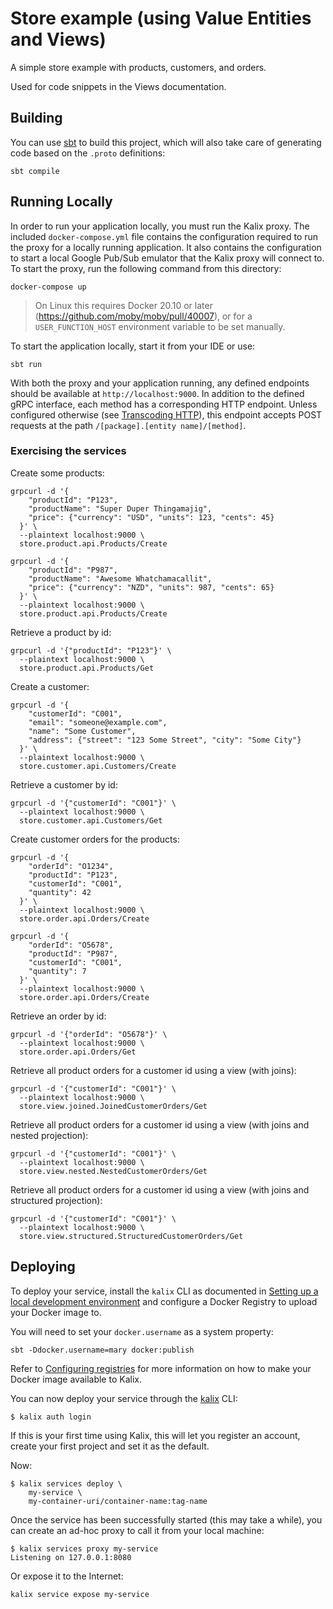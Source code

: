 # Store example (using Value Entities and Views)

A simple store example with products, customers, and orders.

Used for code snippets in the Views documentation.


## Building

You can use [sbt](https://www.scala-sbt.org/) to build this project,
which will also take care of generating code based on the `.proto` definitions:

```
sbt compile
```


## Running Locally

In order to run your application locally, you must run the Kalix proxy. The included `docker-compose.yml` file contains the configuration required to run the proxy for a locally running application.
It also contains the configuration to start a local Google Pub/Sub emulator that the Kalix proxy will connect to.
To start the proxy, run the following command from this directory:

```
docker-compose up
```

> On Linux this requires Docker 20.10 or later (https://github.com/moby/moby/pull/40007),
> or for a `USER_FUNCTION_HOST` environment variable to be set manually.

To start the application locally, start it from your IDE or use:

```
sbt run
```

With both the proxy and your application running, any defined endpoints should be available at `http://localhost:9000`. In addition to the defined gRPC interface, each method has a corresponding HTTP endpoint. Unless configured otherwise (see [Transcoding HTTP](https://docs.kalix.io/java/proto.html#_transcoding_http)), this endpoint accepts POST requests at the path `/[package].[entity name]/[method]`.

### Exercising the services

Create some products:

```
grpcurl -d '{
    "productId": "P123",
    "productName": "Super Duper Thingamajig",
    "price": {"currency": "USD", "units": 123, "cents": 45}
  }' \
  --plaintext localhost:9000 \
  store.product.api.Products/Create
```

```
grpcurl -d '{
    "productId": "P987",
    "productName": "Awesome Whatchamacallit",
    "price": {"currency": "NZD", "units": 987, "cents": 65}
  }' \
  --plaintext localhost:9000 \
  store.product.api.Products/Create
```

Retrieve a product by id:

```
grpcurl -d '{"productId": "P123"}' \
  --plaintext localhost:9000 \
  store.product.api.Products/Get
```

Create a customer:

```
grpcurl -d '{
    "customerId": "C001",
    "email": "someone@example.com",
    "name": "Some Customer",
    "address": {"street": "123 Some Street", "city": "Some City"}
  }' \
  --plaintext localhost:9000 \
  store.customer.api.Customers/Create
```

Retrieve a customer by id:

```
grpcurl -d '{"customerId": "C001"}' \
  --plaintext localhost:9000 \
  store.customer.api.Customers/Get
```

Create customer orders for the products:

```
grpcurl -d '{
    "orderId": "O1234",
    "productId": "P123",
    "customerId": "C001",
    "quantity": 42
  }' \
  --plaintext localhost:9000 \
  store.order.api.Orders/Create
```

```
grpcurl -d '{
    "orderId": "O5678",
    "productId": "P987",
    "customerId": "C001",
    "quantity": 7
  }' \
  --plaintext localhost:9000 \
  store.order.api.Orders/Create
```

Retrieve an order by id:

```
grpcurl -d '{"orderId": "O5678"}' \
  --plaintext localhost:9000 \
  store.order.api.Orders/Get
```

Retrieve all product orders for a customer id using a view (with joins):

```
grpcurl -d '{"customerId": "C001"}' \
  --plaintext localhost:9000 \
  store.view.joined.JoinedCustomerOrders/Get
```

Retrieve all product orders for a customer id using a view (with joins and nested projection):

```
grpcurl -d '{"customerId": "C001"}' \
  --plaintext localhost:9000 \
  store.view.nested.NestedCustomerOrders/Get
```

Retrieve all product orders for a customer id using a view (with joins and structured projection):

```
grpcurl -d '{"customerId": "C001"}' \
  --plaintext localhost:9000 \
  store.view.structured.StructuredCustomerOrders/Get
```


## Deploying

To deploy your service, install the `kalix` CLI as documented in
[Setting up a local development environment](https://docs.kalix.io/setting-up/)
and configure a Docker Registry to upload your Docker image to.

You will need to set your `docker.username` as a system property:

```
sbt -Ddocker.username=mary docker:publish
```

Refer to [Configuring registries](https://docs.kalix.io/projects/container-registries.html)
for more information on how to make your Docker image available to Kalix.

You can now deploy your service through the [kalix](https://docs.kalix.io/kalix/using-cli.html) CLI:

```
$ kalix auth login
```

If this is your first time using Kalix, this will let you
register an account, create your first project and set it as the default.

Now:

```
$ kalix services deploy \
    my-service \
    my-container-uri/container-name:tag-name
```

Once the service has been successfully started (this may take a while),
you can create an ad-hoc proxy to call it from your local machine:

```
$ kalix services proxy my-service
Listening on 127.0.0.1:8080
```

Or expose it to the Internet:

```
kalix service expose my-service
```
